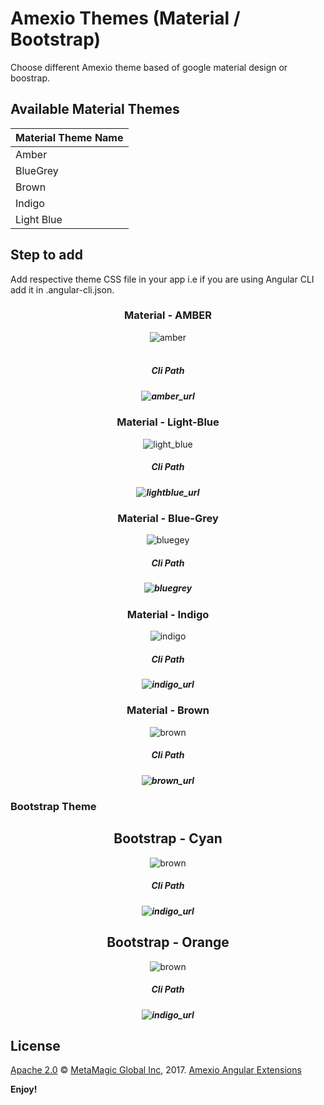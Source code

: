 # Amexio Themes (Material / Bootstrap)
Choose different Amexio theme based of google material design or boostrap.
## Available Material Themes

| Material Theme Name| 
| ------------- |
| Amber |
| BlueGrey   |
| Brown |
| Indigo  |
| Light Blue    |

## Step to add 
Add respective theme CSS file in your app i.e if you are using Angular CLI add it in .angular-cli.json. 

<div align="center">
<h3> Material - AMBER </h3>
<img src="https://preview.ibb.co/ctarEQ/amber.png" alt="amber" border="0"><br><br>
    <h5 >Cli Path<h5>
   <img src="https://image.ibb.co/gngsM5/amber_url.png" alt="amber_url" border="0">
  </div>
  <div align="center">
<h3> Material - Light-Blue </h3>
<img src="https://preview.ibb.co/eVScok/light_blue.png" alt="light_blue" border="0"><br>
      <h5 >Cli Path<h5>
 <img src="https://preview.ibb.co/coVf8k/lightblue_url.png" alt="lightblue_url" border="0">
  </div>
  <div align="center">
<h3> Material - Blue-Grey </h3> 
<img src="https://preview.ibb.co/dmk8uQ/bluegey.png" alt="bluegey" border="0"><br>
      <h5 >Cli Path<h5>
  <img src="https://preview.ibb.co/jgSz15/bluegrey.png" alt="bluegrey" border="0">
  </div>
  <div align="center">
<h3> Material - Indigo </h3>
   
<img src="https://preview.ibb.co/jRbsM5/indigo.png" alt="indigo" border="0"><br>
 <h5 >Cli Path<h5>
 <img src="https://image.ibb.co/hbqNok/indigo_url.png" alt="indigo_url" border="0">
  </div>
  <div align="center">
<h3> Material - Brown </h3>

<img src="https://preview.ibb.co/eW0PZQ/brown.png" alt="brown" border="0"><br>
 <h5 >Cli Path<h5>
 <img src="https://preview.ibb.co/cCd6g5/brown_url.png" alt="brown_url" border="0">
  </div>
<h3>Bootstrap Theme </h3>
<div align="center">
    <h2> Bootstrap - Cyan </h2>
<img src="http://preview.ibb.co/d1NRAm/cyan.png" alt="brown" border="0"><br>
 <h5 >Cli Path<h5>
 <img src="https://image.ibb.co/hbqNok/indigo_url.png" alt="indigo_url" border="0">
  </div>
 
<div align="center">
    <h2> Bootstrap - Orange </h2>
<img src="http://preview.ibb.co/cWgmAm/orange.png" alt="brown" border="0"><br>
 <h5 >Cli Path<h5>
 <img src="https://image.ibb.co/hbqNok/indigo_url.png" alt="indigo_url" border="0">
  </div>


## License

[Apache 2.0](http://www.amexio.org/metamagic-showcase/license.html) © [MetaMagic Global Inc](http://www.metamagicglobal.com/), 2017. [Amexio Angular Extensions](http://www.amexio.tech)

**Enjoy!**
